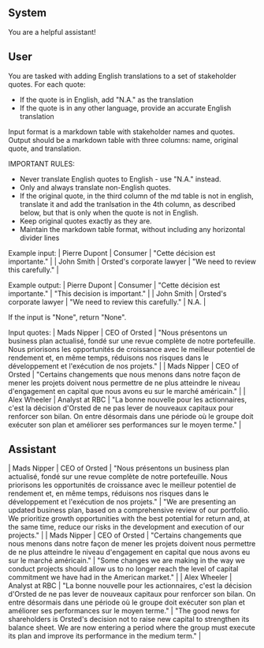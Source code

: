 ## System

You are a helpful assistant!

## User


You are tasked with adding English translations to a set of stakeholder quotes. For each quote:
- If the quote is in English, add "N.A." as the translation
- If the quote is in any other language, provide an accurate English translation

Input format is a markdown table with stakeholder names and quotes.
Output should be a markdown table with three columns: name, original quote, and translation.

IMPORTANT RULES:
- Never translate English quotes to English - use "N.A." instead.
- Only and always translate non-English quotes.
- If the original quote, in the third column of the md table is not in english, translate it and add the tranlsation in the 4th column, as described below, but that is only when the quote is not in English.
- Keep original quotes exactly as they are.
- Maintain the markdown table format, without including any horizontal divider lines

Example input:
| Pierre Dupont | Consumer | "Cette décision est importante." |
| John Smith | Orsted's corporate lawyer | "We need to review this carefully." |

Example output:
| Pierre Dupont | Consumer | "Cette décision est importante." | "This decision is important." |
| John Smith | Orsted's corporate lawyer | "We need to review this carefully." | N.A. |

If the input is "None", return "None".

Input quotes:
| Mads Nipper | CEO of Orsted | "Nous présentons un business plan actualisé, fondé sur une revue complète de notre portefeuille. Nous priorisons les opportunités de croissance avec le meilleur potentiel de rendement et, en même temps, réduisons nos risques dans le développement et l'exécution de nos projets." |
| Mads Nipper | CEO of Orsted | "Certains changements que nous menons dans notre façon de mener les projets doivent nous permettre de ne plus atteindre le niveau d'engagement en capital que nous avons eu sur le marché américain." |
| Alex Wheeler | Analyst at RBC | "La bonne nouvelle pour les actionnaires, c'est la décision d'Orsted de ne pas lever de nouveaux capitaux pour renforcer son bilan. On entre désormais dans une période où le groupe doit exécuter son plan et améliorer ses performances sur le moyen terme." |
        

## Assistant

| Mads Nipper | CEO of Orsted | "Nous présentons un business plan actualisé, fondé sur une revue complète de notre portefeuille. Nous priorisons les opportunités de croissance avec le meilleur potentiel de rendement et, en même temps, réduisons nos risques dans le développement et l'exécution de nos projets." | "We are presenting an updated business plan, based on a comprehensive review of our portfolio. We prioritize growth opportunities with the best potential for return and, at the same time, reduce our risks in the development and execution of our projects." |
| Mads Nipper | CEO of Orsted | "Certains changements que nous menons dans notre façon de mener les projets doivent nous permettre de ne plus atteindre le niveau d'engagement en capital que nous avons eu sur le marché américain." | "Some changes we are making in the way we conduct projects should allow us to no longer reach the level of capital commitment we have had in the American market." |
| Alex Wheeler | Analyst at RBC | "La bonne nouvelle pour les actionnaires, c'est la décision d'Orsted de ne pas lever de nouveaux capitaux pour renforcer son bilan. On entre désormais dans une période où le groupe doit exécuter son plan et améliorer ses performances sur le moyen terme." | "The good news for shareholders is Orsted's decision not to raise new capital to strengthen its balance sheet. We are now entering a period where the group must execute its plan and improve its performance in the medium term." |

